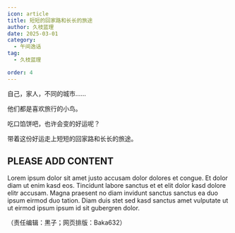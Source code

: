 ```yaml
---
icon: article
title: 短短的回家路和长长的旅途
author: 久枝蓝理
date: 2025-03-01
category:
  - 午间逸话
tag:
  - 久枝蓝理

order: 4
---
```


自己，家人，不同的城市……

他们都是喜欢旅行的小鸟。

吃口馅饼吧，也许会变的好运呢？

带着这份好运走上短短的回家路和长长的旅途。

<!-- more -->

## PLEASE ADD CONTENT

Lorem ipsum dolor sit amet justo accusam dolor dolores et congue. Et dolor diam ut enim kasd eos. Tincidunt labore sanctus et et elit dolor kasd dolore elitr accusam. Magna praesent no diam invidunt sanctus sanctus ea duo ipsum eirmod duo tation. Diam duis stet sed kasd sanctus amet vulputate ut ut eirmod ipsum ipsum id sit gubergren dolor. <eod />

（责任编辑：黒子；网页排版：Baka632）

<FakeAds />